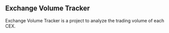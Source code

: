 ## Exchange Volume Tracker

Exchange Volume Tracker is a project to analyze the trading volume of each CEX.